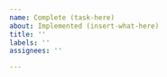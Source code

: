 ```yaml
---
name: Complete (task-here)
about: Implemented (insert-what-here)
title: ''
labels: ''
assignees: ''

---
```




